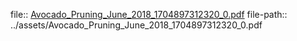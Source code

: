 file:: [Avocado_Pruning_June_2018_1704897312320_0.pdf](../assets/Avocado_Pruning_June_2018_1704897312320_0.pdf)
file-path:: ../assets/Avocado_Pruning_June_2018_1704897312320_0.pdf
